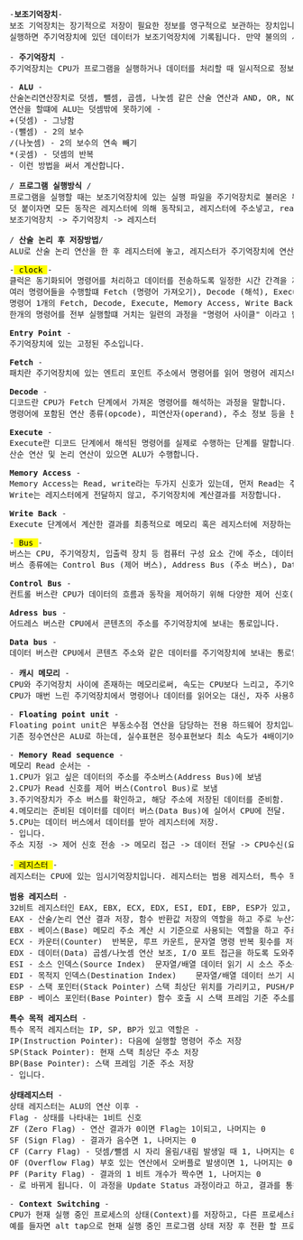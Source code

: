<pre>-<b>보조기억장치</b>-
보조 기억장치는 장기적으로 저장이 필요한 정보를 영구적으로 보관하는 장치입니다.실행 파일(.exe)과 라이브러리 등 필요한 자료는 모두 보조기억장치에 저장되며, 또한 사용자가 Save 명령어를 
실행하면 주기억장치에 있던 데이터가 보조기억장치에 기록됩니다. 만약 불의의 사고로 컴퓨터가 꺼지면 주기억장치의 내용은 사라지고, 비휘발성인 보조기억장치에 미리 저장된 파일과 Save로 기록된 데이터만 유지됩니다. 

-<b> 주기억장치 </b>-
주기억장치는 CPU가 프로그램을 실행하거나 데이터를 처리할 때 일시적으로 정보를 저장하고 빠르게 접근할 수 있도록 하는 휘발성 기억장치입니다. 
  
-<b> ALU </b>-
산술논리연산장치로 덧셈, 뺄셈, 곱셈, 나눗셈 같은 산술 연산과 AND, OR, NOT 같은 논리 연산을 수행하는 장치입니다. 산술논리 연산 후 레지스터에 놓고, 주기억장치로 전달합니다.
연산을 할떄에 ALU는 덧셈밖에 못하기에 -
+(덧셈) - 그냥함
-(뺄셈) - 2의 보수
/(나눗셈) - 2의 보수의 연속 빼기
*(곳셈) - 덧셈의 반복
- 이런 방법을 써서 계산합니다.

/<b> 프로그램 실행방식 </b>/
프로그램을 실행할 때는 보조기억장치에 있는 실행 파일을 주기억장치로 불러온 뒤, CPU가 명령어 단위로 레지스터에 가져와 처리해야 실행됩니다. 
덧 붙이자면 모든 동작은 레지스터에 의해 동작되고, 레지스터에 주소넣고, read 신호를 주면 메모리에 있는 주소 내용이 데이터 베이스에 저장됩니다.
보조기억장치 -> 주기억장치 -> 레지스터 

/<b> 산술 논리 후 저장방법</b>/ 
ALU로 산술 논리 연산을 한 후 레지스터에 놓고, 레지스터가 주기억장치에 연산결과를 전달합니다.

-<mark> clock </mark>-
클럭은 동기화되어 명령어를 처리하고 데이터를 전송하도록 일정한 시간 간격을 제공하는 신호입니다. cpu의 처리 속도가 빠를수록 클럭증가하는 비례형식을 가집니다. 
여러 명령어들을 수행할떄 Fetch (명령어 가져오기), Decode (해석), Execute (연산) ,Memory Access (필요 시 메모리 읽기/쓰기), Write Back (결과 저장) 순으로 수행이 됩니다.
명령어 1개의 Fetch, Decode, Execute, Memory Access, Write Back 단계는 각각 최소 1클럭 이상 소요될 수 있으며, 한 단계가 끝나야 다음 단계로 진행됩니다.
한개의 명령어를 전부 실행할떄 거치는 일련의 과정을 "명령어 사이클" 이라고 합니다.

<b>Entry Point </b>-
주기억장치에 있는 고정된 주소입니다.
 
<b>Fetch </b>-
패치란 주기억장치에 있는 엔트리 포인트 주소에서 명령어를 읽어 명령어 레지스터에 저장하고, 다음 명령어 주소를 PC에 업데이트하는 과정입니다.
  
<b>Decode </b>-
디코드란 CPU가 Fetch 단계에서 가져온 명령어를 해석하는 과정을 말합니다. 
명령어에 포함된 연산 종류(opcode), 피연산자(operand), 주소 정보 등을 분석해서 Execute 단계에서 무엇을 할지 결정합니다.
  
<b>Execute </b>-
Execute란 디코드 단계에서 해석된 명령어를 실제로 수행하는 단계를 말합니다.
산순 연산 및 논리 연산이 있으면 ALU가 수행합니다.
  
<b>Memory Access </b>-
Memory Access는 Read, write라는 두가지 신호가 있는데, 먼저 Read는 주기억장치에 계산결과를 저장하지 않고, 바로 레지스터에게 전달하고 저장하게 합니다. 
Write는 레지스터에게 전달하지 않고, 주기억장치에 계산결과를 저장합니다.
 
<b>Write Back </b>-
Execute 단계에서 계산한 결과를 최종적으로 메모리 혹은 레지스터에 저장하는 걸 말합니다. 

-<mark> Bus </mark>-
버스는 CPU, 주기억장치, 입출력 장치 등 컴퓨터 구성 요소 간에 주소, 데이터, 제어 신호를 전달하는 통로입니다. 
버스 종류에는 Control Bus (제어 버스), Address Bus (주소 버스), Data Bus (데이터 버스)가 있습니다.

<b>Control Bus </b>-
컨트롤 버스란 CPU가 데이터의 흐름과 동작을 제어하기 위해 다양한 제어 신호(읽기, 쓰기, 전송 완료 확인 등)를 전달하거나 받는 통로입니다.

<b>Adress bus </b>- 
어드레스 버스란 CPU에서 콘텐츠의 주소를 주기억장치에 보내는 통로입니다.

<b>Data bus </b>-
데이터 버스란 CPU에서 콘텐츠 주소와 같은 데이터를 주기억장치에 보내는 통로입니다.

-<b> 캐시 메모리 </b>-
CPU와 주기억장치 사이에 존재하는 메모리로써, 속도는 CPU보다 느리고, 주기억장치보다는 빠릅니다.  
CPU가 매번 느린 주기억장치에서 명령어나 데이터를 읽어오는 대신, 자주 사용하는 명령어나 데이터를 캐시에 저장해 두었다가 빠르게 꺼내올 수 있도록 합니다.

-<b> Floating point unit </b>-
Floating point unit은 부동소수점 연산을 담당하는 전용 하드웨어 장치입니다.  
기존 정수연산은 ALU로 하는데, 실수표현은 정수표현보다 최소 속도가 4배이기에, 소수를 연산할 떄는 Floating point unit 사용해 연산속도를 줄입니다.

-<b> Memory Read sequence </b>-
메모리 Read 순서는 -
1.CPU가 읽고 싶은 데이터의 주소를 주소버스(Address Bus)에 보냄
2.CPU가 Read 신호를 제어 버스(Control Bus)로 보냄
3.주기억장치가 주소 버스를 확인하고, 해당 주소에 저장된 데이터를 준비함.
4.메모리는 준비된 데이터를 데이터 버스(Data Bus)에 실어서 CPU에 전달.
5.CPU는 데이터 버스에서 데이터를 받아 레지스터에 저장.
- 입니다.
주소 지정 -> 제어 신호 전송 -> 메모리 접근 -> 데이터 전달 -> CPU수신(요약)

-<mark> 레지스터 </mark>-
레지스터는 CPU에 있는 임시기억장치입니다. 레지스터는 범용 레지스터, 특수 목적 레지스터, 상태 레지스터로 나눌 수 있습니다.

<b>범용 레지스터 </b>-
32비트 레지스터인 EAX, EBX, ECX, EDX, ESI, EDI, EBP, ESP가 있고, 다음과 같은 역할을 합니다
EAX	- 산술/논리 연산 결과 저장, 함수 반환값 저장의 역할을 하고 주로 누산기, 연산 결과, 함수 반환할 떄 사용됩니다.
EBX - 베이스(Base)	메모리 주소 계산 시 기준으로 사용되는 역할을 하고 주로 베이스, 메모리 참조할 때 사용됩니다.
ECX	- 카운터(Counter)	반복문, 루프 카운트, 문자열 명령 반복 횟수를 저장하여 주로 루프 카운터, 반복을 할 떄 사용됩니다.
EDX	- 데이터(Data)	곱셈/나눗셈 연산 보조, I/O 포트 접근을 하도록 도와주는 보조역할을 하는 레지스터입니다. 
ESI	- 소스 인덱스(Source Index)	문자열/배열 데이터 읽기 시 소스 주소를 저장합니다. 
EDI	- 목적지 인덱스(Destination Index)	문자열/배열 데이터 쓰기 시 목적지 주소를 저장합니다
ESP	- 스택 포인터(Stack Pointer)	스택 최상단 위치를 가리키고, PUSH/POP/CALL/RET 함수 사용 할때 활용됩니다.
EBP	- 베이스 포인터(Base Pointer)	함수 호출 시 스택 프레임 기준 주소를 가리키며, 지역변수와 매개변수 접근할때 사용됩니다.
  
<b>특수 목적 레지스터 </b>-
특수 목적 레지스터는 IP, SP, BP가 있고 역할은 -
IP(Instruction Pointer): 다음에 실행할 명령어 주소 저장
SP(Stack Pointer): 현재 스택 최상단 주소 저장
BP(Base Pointer): 스택 프레임 기준 주소 저장
- 입니다.

<b>상태레지스터 </b>-
상태 레지스터는 ALU의 연산 이후 -
Flag - 상태를 나타내는 1비트 신호
ZF (Zero Flag) - 연산 결과가 0이면 Flag는 1이되고, 나머지는 0
SF (Sign Flag) - 결과가 음수면 1, 나머지는 0
CF (Carry Flag) - 덧셈/뺄셈 시 자리 올림/내림 발생일 때 1, 나머지는 0
OF (Overflow Flag) 부호 있는 연산에서 오버플로 발생이면 1, 나머지는 0
PF (Parity Flag) - 결과의 1 비트 개수가 짝수면 1, 나머지는 0
- 로 바뀌게 됩니다. 이 과정을 Update Status 과정이라고 하고, 결과를 통해서 조건 분기 판단, 산술 연산 판단, 논리적/제어적 활용을 합니다.

-<b> Context Switching </b>- 
CPU가 현재 실행 중인 프로세스의 상태(Context)를 저장하고, 다른 프로세스로 전환할 때 발생하는 과정을 말합니다.
예를 들자면 alt tap으로 현재 실행 중인 프로그램 상태 저장 후 전환 할 프로그램을 띄웁니다.

</pre>






